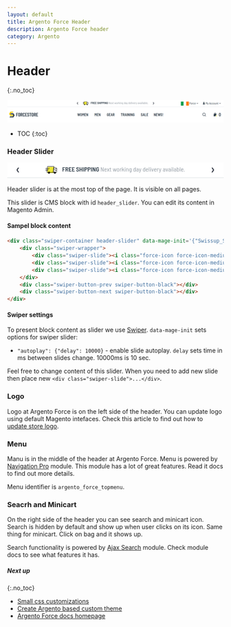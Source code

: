```yaml
---
layout: default
title: Argento Force Header
description: Argento Force header
category: Argento
---
```


# Header
{:.no_toc}

![Header](/images/m2/argento/force/header/header.png)

* TOC
{:toc}

### Header Slider

![Header Slider](/images/m2/argento/force/header/header-slider.png)

Header slider is at the most top of the page. It is visible on all pages.

This slider is CMS block with id `header_slider`. You can edit its content in Magento Admin.

#### Sampel block content

```html
<div class="swiper-container header-slider" data-mage-init='{"Swissup_Swiper/js/swiper": {"loop":true, "centeredSlides":true, "autoplay": {"delay": 10000},  "navigation":{"nextEl":".swiper-button-next", "prevEl":".swiper-button-prev"}}}'>
    <div class="swiper-wrapper">
        <div class="swiper-slide"><i class="force-icon force-icon-medium force-delivery"></i> <strong>Free Shipping</strong> <span class="visible-lg-inline">Next working day delivery available.</span></div>
        <div class="swiper-slide"><i class="force-icon force-icon-medium force-shield"></i> <strong>Customer Security</strong> <span class="visible-lg-inline">is our first goal and top priority.</span></div>
        <div class="swiper-slide"><i class="force-icon force-icon-medium force-100percent"></i> <strong>Full Support</strong> <span class="visible-lg-inline">We glad to help at every step.</span></div>
    </div>
    <div class="swiper-button-prev swiper-button-black"></div>
    <div class="swiper-button-next swiper-button-black"></div>
</div>
```

#### Swiper settings

To present block content as slider we use [Swiper](https://github.com/swissup/module-swiper/). `data-mage-init` sets options for swiper slider:

 -  `"autoplay": {"delay": 10000}` - enable slide autoplay. `delay` sets time in ms between slides change. 10000ms is 10 sec.

Feel free to change content of this slider. When you need to add new slide then place new `<div class="swiper-slide">...</div>`.


### Logo

Logo at Argento Force is on the left side of the header. You can update logo using default Magento intefaces. Check this article to find out how to [update store logo](https://docs.magento.com/m2/ce/user_guide/design/logo-upload.html).

### Menu

Manu is in the middle of the header at Argento Force. Menu is powered by [Navigation Pro](/m2/extensions/navigationpro/) module. This module has a lot of great features. Read it docs to find out more details.

Menu identifier is `argento_force_topmenu`.


### Seacrh and Minicart

On the right side of the header you can see search and minicart icon. Search is hidden by default and show up when user clicks on its icon. Same thing for minicart. Click on bag and it shows up.

Search functionality is powered by [Ajax Search](/m2/extensions/ajaxsearch/) module. Check module docs to see what features it has.

##### Next up
{:.no_toc}

- [Small css customizations](/m2/argento/customization/custom-css/)
- [Create Argento based custom theme](/m2/argento/customization/custom-theme/)
- [Argento Force docs homepage](/m2/argento/force/)
